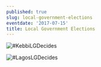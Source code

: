 ```yaml
---
published: true
slug: local-government-elections
eventdate: '2017-07-15'
title: Local Government Elections
---
```


![#KebbiLGDecides](www.shineyoureye.org/info/local-government-elections)

![#LagosLGDecides](www.shineyoureye.org/info/local-government-elections)
